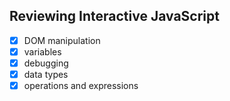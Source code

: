 ## Reviewing Interactive JavaScript

- [x] DOM manipulation
- [x] variables
- [x] debugging
- [x] data types
- [x] operations and expressions
